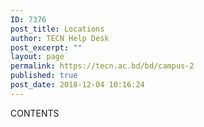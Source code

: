 ```yaml
---
ID: 7376
post_title: Locations
author: TECN Help Desk
post_excerpt: ""
layout: page
permalink: https://tecn.ac.bd/bd/campus-2
published: true
post_date: 2018-12-04 10:16:24
---
```

CONTENTS